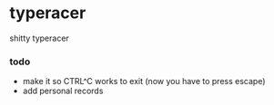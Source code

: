 # typeracer

shitty typeracer

### todo
* make it so CTRL^C works to exit (now you have to press escape)
* add personal records

